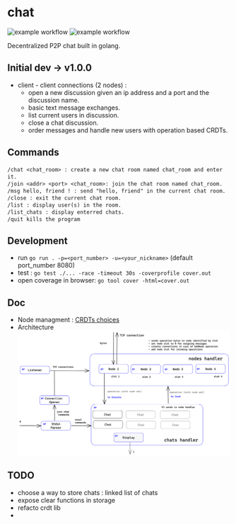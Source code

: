 # chat 
![example workflow](https://github.com/timtimjnvr/chat/actions/workflows/build.yml/badge.svg)
![example workflow](https://github.com/timtimjnvr/chat/actions/workflows/tag-releases.yml/badge.svg)

Decentralized P2P chat built in golang.

## Initial dev -> v1.0.0

- client - client connections (2 nodes) :
  - open a new discussion given an ip address and a port and the discussion name.
  - basic text message exchanges.
  - list current users in discussion.
  - close a chat discussion.
  - order messages and handle new users with operation based CRDTs.

## Commands

```
/chat <chat_room> : create a new chat room named chat_room and enter it.
/join <addr> <port> <chat_room>: join the chat room named chat_room.
/msg hello, friend ! : send "hello, friend" in the current chat room.
/close : exit the current chat room.
/list : display user(s) in the room.
/list_chats : display enterred chats.
/quit kills the program
```

## Development
- run `go run . -p=<port_number> -u=<your_nickname>` (default port_number 8080)
- test : `go test ./... -race -timeout 30s -coverprofile cover.out`
- open coverage in browser: `go tool cover -html=cover.out`

## Doc
- Node managment : [CRDTs choices](doc/crdt.md)
- Architecture
![alt text](https://github.com/timtimjnvr/chat/blob/main/doc/architecture.png?raw=true)

## TODO
- choose a way to store chats : linked list of chats 
- expose clear functions in storage
- refacto crdt lib
- 